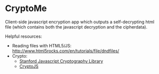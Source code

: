 CryptoMe
===

Client-side javascript encryption app which outputs a self-decrypting html file (which contains both the javascript decryption and the cipherdata).

Helpful resources:
* Reading files with HTML5/JS: <http://www.html5rocks.com/en/tutorials/file/dndfiles/>
* Crypto:
    - [Stanford Javascript Cryptography Library](https://github.com/bitwiseshiftleft/sjcl)
    - [CryptoJS](https://github.com/gwjjeff/cryptojs)


